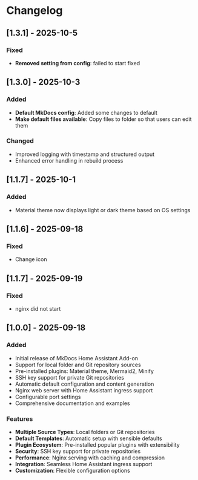 # Changelog

## [1.3.1] - 2025-10-5

### Fixed

- **Removed setting from config**: failed to start fixed

## [1.3.0] - 2025-10-3

### Added

- **Default MkDocs config**: Added some changes to default
- **Make default files available**: Copy files to folder so that users can edit them

### Changed

- Improved logging with timestamp and structured output
- Enhanced error handling in rebuild process

## [1.1.7] - 2025-10-1

### Added

- Material theme now displays light or dark theme based on OS settings

## [1.1.6] - 2025-09-18

### Fixed

- Change icon

## [1.1.7] - 2025-09-19

### Fixed

- nginx did not start

## [1.0.0] - 2025-09-18

### Added

- Initial release of MkDocs Home Assistant Add-on
- Support for local folder and Git repository sources
- Pre-installed plugins: Material theme, Mermaid2, Minify
- SSH key support for private Git repositories
- Automatic default configuration and content generation
- Nginx web server with Home Assistant ingress support
- Configurable port settings
- Comprehensive documentation and examples

### Features

- **Multiple Source Types**: Local folders or Git repositories
- **Default Templates**: Automatic setup with sensible defaults
- **Plugin Ecosystem**: Pre-installed popular plugins with extensibility
- **Security**: SSH key support for private repositories
- **Performance**: Nginx serving with caching and compression
- **Integration**: Seamless Home Assistant ingress support
- **Customization**: Flexible configuration options
